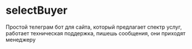 # selectBuyer

Простой телеграм бот для сайта, который предлагает спектр услуг, работает техническая поддержка, пишешь сообщения, они приходят менеджеру
